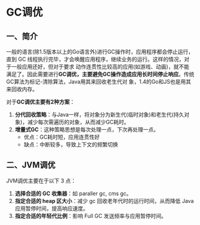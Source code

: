 # GC调优
## 一、简介
一般的语言(除1.5版本以上的Go语言外)进行GC操作时，应用程序都会停止运行，直到 GC 线程执行完毕，才会唤醒应用程序，继续业务的运行。这样的情况，对于一般应用还好，但对于要求
动作连贯性比较高的应用(如游戏、动画)，就不能满足了。因此需要进行**GC调优，主要避免GC操作造成应用长时间停止响应**。传统GC算法为标记-清除算法，Java用其来回收老生代对
象，1.4的Go和JS也是用其来回收内存。

对于**GC调优主要有2种方案**：
1. **分代回收策略**：与Java一样，将对象分为新生代(临时对象)和老生代(持久对象)，减少每次需遍历的对象，从而减少GC耗时。
2. **增量式GC**：这种策略思想是每次处理一点，下次再处理一点。
   * 优点：GC耗时短，应用连贯性好
   * 缺点：中断较多，导致上下文的频繁切换

## 二、JVM调优
JVM调优主要在于以下 3 点：
1. **选择合适的 GC 收集器**：如 paraller gc, cms gc。
2. **指定合适的 heap 区大小**：减少 gc 回收老年代时的运行时间，从而降低 Java 应用暂停时间，提高响应速度。
3. **指定合适的年轻代比例**：影响 Full GC 发送频率与应用暂停时间。